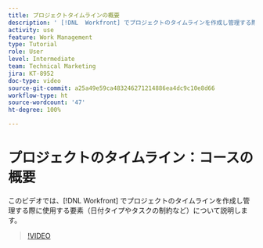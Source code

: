 ```yaml
---
title: プロジェクトタイムラインの概要
description: ' [!DNL  Workfront] でプロジェクトのタイムラインを作成し管理する際に使用する要素（日付タイプやタスクの制約など）について説明します。'
activity: use
feature: Work Management
type: Tutorial
role: User
level: Intermediate
team: Technical Marketing
jira: KT-8952
doc-type: video
source-git-commit: a25a49e59ca483246271214886ea4dc9c10e8d66
workflow-type: ht
source-wordcount: '47'
ht-degree: 100%

---
```


# プロジェクトのタイムライン：コースの概要

このビデオでは、[!DNL  Workfront] でプロジェクトのタイムラインを作成し管理する際に使用する要素（日付タイプやタスクの制約など）について説明します。

>[!VIDEO](https://video.tv.adobe.com/v/335212/?quality=12&learn=on)
